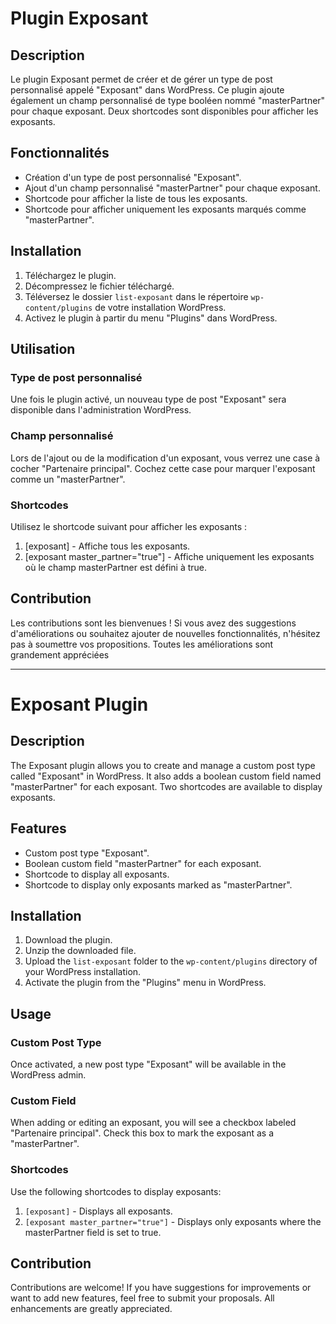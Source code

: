 # Plugin Exposant

## Description

Le plugin Exposant permet de créer et de gérer un type de post personnalisé appelé "Exposant" dans WordPress. Ce plugin ajoute également un champ personnalisé de type booléen nommé "masterPartner" pour chaque exposant. Deux shortcodes sont disponibles pour afficher les exposants.

## Fonctionnalités

- Création d'un type de post personnalisé "Exposant".
- Ajout d'un champ personnalisé "masterPartner" pour chaque exposant.
- Shortcode pour afficher la liste de tous les exposants.
- Shortcode pour afficher uniquement les exposants marqués comme "masterPartner".

## Installation

1. Téléchargez le plugin.
2. Décompressez le fichier téléchargé.
3. Téléversez le dossier `list-exposant` dans le répertoire `wp-content/plugins` de votre installation WordPress.
4. Activez le plugin à partir du menu "Plugins" dans WordPress.

## Utilisation

### Type de post personnalisé

Une fois le plugin activé, un nouveau type de post "Exposant" sera disponible dans l'administration WordPress.

### Champ personnalisé

Lors de l'ajout ou de la modification d'un exposant, vous verrez une case à cocher "Partenaire principal". Cochez cette case pour marquer l'exposant comme un "masterPartner".

### Shortcodes

Utilisez le shortcode suivant pour afficher les exposants :

1.  [exposant] - Affiche tous les exposants.
2.  [exposant master_partner="true"] - Affiche uniquement les exposants où le champ masterPartner est défini à true.

## Contribution

Les contributions sont les bienvenues ! Si vous avez des suggestions d'améliorations ou souhaitez ajouter de nouvelles fonctionnalités, n'hésitez pas à soumettre vos propositions. Toutes les améliorations sont grandement appréciées

-----------------------------------
# Exposant Plugin

## Description

The Exposant plugin allows you to create and manage a custom post type called "Exposant" in WordPress. It also adds a boolean custom field named "masterPartner" for each exposant. Two shortcodes are available to display exposants.

## Features

- Custom post type "Exposant".
- Boolean custom field "masterPartner" for each exposant.
- Shortcode to display all exposants.
- Shortcode to display only exposants marked as "masterPartner".

## Installation

1. Download the plugin.
2. Unzip the downloaded file.
3. Upload the `list-exposant` folder to the `wp-content/plugins` directory of your WordPress installation.
4. Activate the plugin from the "Plugins" menu in WordPress.

## Usage

### Custom Post Type

Once activated, a new post type "Exposant" will be available in the WordPress admin.

### Custom Field

When adding or editing an exposant, you will see a checkbox labeled "Partenaire principal". Check this box to mark the exposant as a "masterPartner".

### Shortcodes

Use the following shortcodes to display exposants:

1. `[exposant]` - Displays all exposants.
2. `[exposant master_partner="true"]` - Displays only exposants where the masterPartner field is set to true.

## Contribution

Contributions are welcome! If you have suggestions for improvements or want to add new features, feel free to submit your proposals. All enhancements are greatly appreciated.